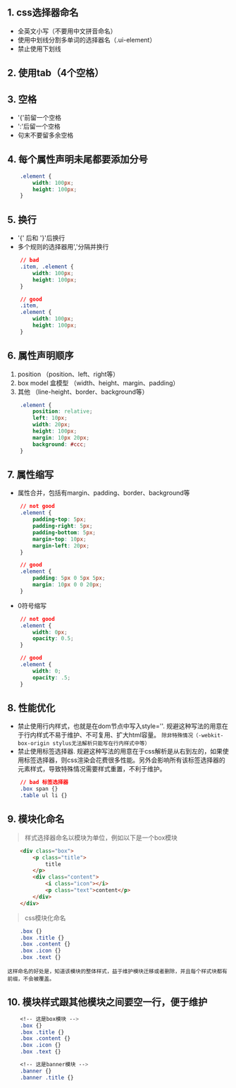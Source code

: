 ## 1. css选择器命名
* 全英文小写（不要用中文拼音命名）
* 使用中划线分割多单词的选择器名（.ui-element）
* 禁止使用下划线

## 2. 使用tab（4个空格）

## 3. 空格
* '{'前留一个空格
* ':'后留一个空格
* 句末不要留多余空格

## 4. 每个属性声明未尾都要添加分号
```css
    .element {
        width: 100px;
        height: 100px;
    }
```

## 5. 换行
* '{' 后和 '}'后换行
* 多个规则的选择器用','分隔并换行

```css
    // bad
    .item, .element {
        width: 100px;
        height: 100px;
    }

    // good
    .item,
    .element {
        width: 100px;
        height: 100px;
    }
```

## 6. 属性声明顺序
1. position （position、left、right等）
2. box model 盒模型 （width、height、margin、padding）
3. 其他 （line-height、border、background等）

```css
    .element {
        position: relative;
        left: 10px;
        width: 20px;
        height: 100px;
        margin: 10px 20px;
        background: #ccc;
    }
```

## 7. 属性缩写
* 属性合并，包括有margin、padding、border、background等

```css
    // not good
    .element {
        padding-top: 5px;
        padding-right: 5px;
        padding-bottom: 5px;
        margin-top: 10px;
        margin-left: 20px;
    }

    // good
    .element {
        padding: 5px 0 5px 5px;
        margin: 10px 0 0 20px;
    }
```

* 0符号缩写

```css
    // not good
    .element {
        width: 0px;
        opacity: 0.5;
    }

    // good
    .element {
        width: 0;
        opacity: .5;
    }
```

## 8. 性能优化
* 禁止使用行内样式，也就是在dom节点中写入style=''. 规避这种写法的用意在于行内样式不易于维护、不可复用、扩大html容量。 `除非特殊情况（-webkit-box-origin stylus无法解析只能写在行内样式中等）`
* 禁止使用标签选择器. 规避这种写法的用意在于css解析是从右到左的，如果使用标签选择器，则css渲染会花费很多性能。另外会影响所有该标签选择器的元素样式，导致特殊情况需要样式重置，不利于维护。

```css
    // bad 标签选择器
    .box span {}
    .table ul li {}
```



## 9. 模块化命名
> 样式选择器命名以模块为单位，例如以下是一个box模块

```html
    <div class="box">
        <p class="title">
            title
        </p>
        <div class="content">
            <i class="icon"></i>
            <p class="text">content</p>
        </div>
    </div>
```

> css模块化命名

```css
    .box {}
    .box .title {}
    .box .content {}
    .box .icon {}
    .box .text {}
```

`这样命名的好处是，知道该模块的整体样式，益于维护模块迁移或者删除，并且每个样式块都有前缀，不会被覆盖。`

## 10. 模块样式跟其他模块之间要空一行，便于维护
```css
    <!-- 这是box模块 -->
    .box {}
    .box .title {}
    .box .content {}
    .box .icon {}
    .box .text {}

    <!-- 这是banner模块 -->
    .banner {}
    .banner .title {}
```
